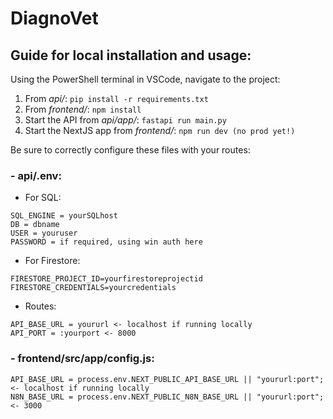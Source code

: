 # DiagnoVet

## Guide for local installation and usage:

Using the PowerShell terminal in VSCode, navigate to the project:

1. From *api/*: `pip install -r requirements.txt`
2. From *frontend/*: `npm install`
3. Start the API from *api/app/*: `fastapi run main.py`
4. Start the NextJS app from *frontend/*: `npm run dev (no prod yet!)`

Be sure to correctly configure these files with your routes:

### - api/.env:

- For SQL:

```
SQL_ENGINE = yourSQLhost
DB = dbname
USER = youruser
PASSWORD = if required, using win auth here 
```

- For Firestore:

```
FIRESTORE_PROJECT_ID=yourfirestoreprojectid
FIRESTORE_CREDENTIALS=yourcredentials
```
- Routes:

```
API_BASE_URL = yoururl <- localhost if running locally
API_PORT = :yourport <- 8000
```

### - frontend/src/app/config.js:

```
API_BASE_URL = process.env.NEXT_PUBLIC_API_BASE_URL || "yoururl:port"; <- localhost if running locally
N8N_BASE_URL = process.env.NEXT_PUBLIC_N8N_BASE_URL || "yoururl:port"; <- 3000
```
